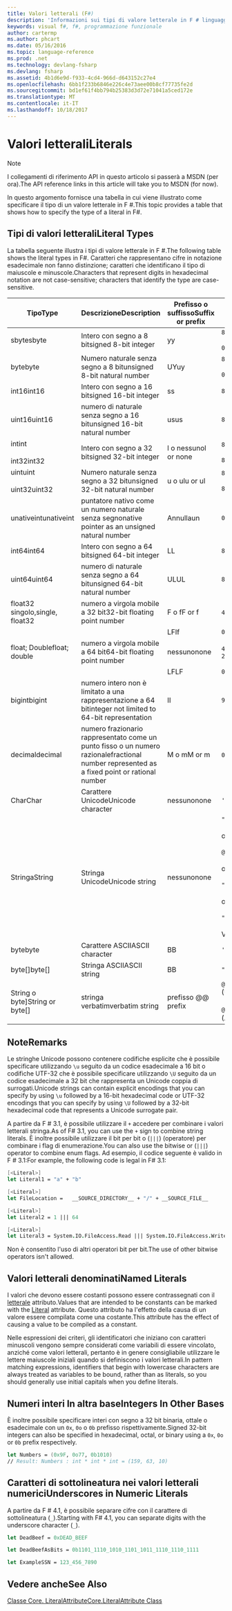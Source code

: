 ```yaml
---
title: Valori letterali (F#)
description: 'Informazioni sui tipi di valore letterale in F # linguaggio di programmazione.'
keywords: visual f#, f#, programmazione funzionale
author: cartermp
ms.author: phcart
ms.date: 05/16/2016
ms.topic: language-reference
ms.prod: .net
ms.technology: devlang-fsharp
ms.devlang: fsharp
ms.assetid: 4b1d6e9d-f933-4cd4-966d-d643152c27e4
ms.openlocfilehash: 6bb1f233b6846e226c4e73aee00b8cf77735fe2d
ms.sourcegitcommit: bd1ef61f4bb794b25383d3d72e71041a5ced172e
ms.translationtype: MT
ms.contentlocale: it-IT
ms.lasthandoff: 10/18/2017
---
```

# <a name="literals"></a><span data-ttu-id="f55cc-104">Valori letterali</span><span class="sxs-lookup"><span data-stu-id="f55cc-104">Literals</span></span>

> [!NOTE]
<span data-ttu-id="f55cc-105">I collegamenti di riferimento API in questo articolo si passerà a MSDN (per ora).</span><span class="sxs-lookup"><span data-stu-id="f55cc-105">The API reference links in this article will take you to MSDN (for now).</span></span>

<span data-ttu-id="f55cc-106">In questo argomento fornisce una tabella in cui viene illustrato come specificare il tipo di un valore letterale in F #.</span><span class="sxs-lookup"><span data-stu-id="f55cc-106">This topic provides a table that shows how to specify the type of a literal in F#.</span></span>

## <a name="literal-types"></a><span data-ttu-id="f55cc-107">Tipi di valori letterali</span><span class="sxs-lookup"><span data-stu-id="f55cc-107">Literal Types</span></span>
<span data-ttu-id="f55cc-108">La tabella seguente illustra i tipi di valore letterale in F #.</span><span class="sxs-lookup"><span data-stu-id="f55cc-108">The following table shows the literal types in F#.</span></span> <span data-ttu-id="f55cc-109">Caratteri che rappresentano cifre in notazione esadecimale non fanno distinzione; caratteri che identificano il tipo di maiuscole e minuscole.</span><span class="sxs-lookup"><span data-stu-id="f55cc-109">Characters that represent digits in hexadecimal notation are not case-sensitive; characters that identify the type are case-sensitive.</span></span>

|<span data-ttu-id="f55cc-110">Tipo</span><span class="sxs-lookup"><span data-stu-id="f55cc-110">Type</span></span>|<span data-ttu-id="f55cc-111">Descrizione</span><span class="sxs-lookup"><span data-stu-id="f55cc-111">Description</span></span>|<span data-ttu-id="f55cc-112">Prefisso o suffisso</span><span class="sxs-lookup"><span data-stu-id="f55cc-112">Suffix or prefix</span></span>|<span data-ttu-id="f55cc-113">Esempi</span><span class="sxs-lookup"><span data-stu-id="f55cc-113">Examples</span></span>|
|----|-----------|----------------|--------|
|<span data-ttu-id="f55cc-114">sbyte</span><span class="sxs-lookup"><span data-stu-id="f55cc-114">sbyte</span></span>|<span data-ttu-id="f55cc-115">Intero con segno a 8 bit</span><span class="sxs-lookup"><span data-stu-id="f55cc-115">signed 8-bit integer</span></span>|<span data-ttu-id="f55cc-116">y</span><span class="sxs-lookup"><span data-stu-id="f55cc-116">y</span></span>|`86y`<br /><br />`0b00000101y`|
|<span data-ttu-id="f55cc-117">byte</span><span class="sxs-lookup"><span data-stu-id="f55cc-117">byte</span></span>|<span data-ttu-id="f55cc-118">Numero naturale senza segno a 8 bit</span><span class="sxs-lookup"><span data-stu-id="f55cc-118">unsigned 8-bit natural number</span></span>|<span data-ttu-id="f55cc-119">UY</span><span class="sxs-lookup"><span data-stu-id="f55cc-119">uy</span></span>|`86uy`<br /><br />`0b00000101uy`|
|<span data-ttu-id="f55cc-120">int16</span><span class="sxs-lookup"><span data-stu-id="f55cc-120">int16</span></span>|<span data-ttu-id="f55cc-121">Intero con segno a 16 bit</span><span class="sxs-lookup"><span data-stu-id="f55cc-121">signed 16-bit integer</span></span>|<span data-ttu-id="f55cc-122">s</span><span class="sxs-lookup"><span data-stu-id="f55cc-122">s</span></span>|`86s`|
|<span data-ttu-id="f55cc-123">uint16</span><span class="sxs-lookup"><span data-stu-id="f55cc-123">uint16</span></span>|<span data-ttu-id="f55cc-124">numero di naturale senza segno a 16 bit</span><span class="sxs-lookup"><span data-stu-id="f55cc-124">unsigned 16-bit natural number</span></span>|<span data-ttu-id="f55cc-125">us</span><span class="sxs-lookup"><span data-stu-id="f55cc-125">us</span></span>|`86us`|
|<span data-ttu-id="f55cc-126">int</span><span class="sxs-lookup"><span data-stu-id="f55cc-126">int</span></span><br /><br /><span data-ttu-id="f55cc-127">int32</span><span class="sxs-lookup"><span data-stu-id="f55cc-127">int32</span></span>|<span data-ttu-id="f55cc-128">Intero con segno a 32 bit</span><span class="sxs-lookup"><span data-stu-id="f55cc-128">signed 32-bit integer</span></span>|<span data-ttu-id="f55cc-129">l o nessuno</span><span class="sxs-lookup"><span data-stu-id="f55cc-129">l or none</span></span>|`86`<br /><br />`86l`|
|<span data-ttu-id="f55cc-130">uint</span><span class="sxs-lookup"><span data-stu-id="f55cc-130">uint</span></span><br /><br /><span data-ttu-id="f55cc-131">uint32</span><span class="sxs-lookup"><span data-stu-id="f55cc-131">uint32</span></span>|<span data-ttu-id="f55cc-132">Numero naturale senza segno a 32 bit</span><span class="sxs-lookup"><span data-stu-id="f55cc-132">unsigned 32-bit natural number</span></span>|<span data-ttu-id="f55cc-133">u o ul</span><span class="sxs-lookup"><span data-stu-id="f55cc-133">u or ul</span></span>|`86u`<br /><br />`86ul`|
|<span data-ttu-id="f55cc-134">unativeint</span><span class="sxs-lookup"><span data-stu-id="f55cc-134">unativeint</span></span>|<span data-ttu-id="f55cc-135">puntatore nativo come un numero naturale senza segno</span><span class="sxs-lookup"><span data-stu-id="f55cc-135">native pointer as an unsigned natural number</span></span>|<span data-ttu-id="f55cc-136">Annulla</span><span class="sxs-lookup"><span data-stu-id="f55cc-136">un</span></span>|`0x00002D3Fun`|
|<span data-ttu-id="f55cc-137">int64</span><span class="sxs-lookup"><span data-stu-id="f55cc-137">int64</span></span>|<span data-ttu-id="f55cc-138">Intero con segno a 64 bit</span><span class="sxs-lookup"><span data-stu-id="f55cc-138">signed 64-bit integer</span></span>|<span data-ttu-id="f55cc-139">L</span><span class="sxs-lookup"><span data-stu-id="f55cc-139">L</span></span>|`86L`|
|<span data-ttu-id="f55cc-140">uint64</span><span class="sxs-lookup"><span data-stu-id="f55cc-140">uint64</span></span>|<span data-ttu-id="f55cc-141">numero di naturale senza segno a 64 bit</span><span class="sxs-lookup"><span data-stu-id="f55cc-141">unsigned 64-bit natural number</span></span>|<span data-ttu-id="f55cc-142">UL</span><span class="sxs-lookup"><span data-stu-id="f55cc-142">UL</span></span>|`86UL`|
|<span data-ttu-id="f55cc-143">float32 singolo,</span><span class="sxs-lookup"><span data-stu-id="f55cc-143">single, float32</span></span>|<span data-ttu-id="f55cc-144">numero a virgola mobile a 32 bit</span><span class="sxs-lookup"><span data-stu-id="f55cc-144">32-bit floating point number</span></span>|<span data-ttu-id="f55cc-145">F o f</span><span class="sxs-lookup"><span data-stu-id="f55cc-145">F or f</span></span>|<span data-ttu-id="f55cc-146">`4.14F` o `4.14f`</span><span class="sxs-lookup"><span data-stu-id="f55cc-146">`4.14F` or `4.14f`</span></span>|
|||<span data-ttu-id="f55cc-147">LF</span><span class="sxs-lookup"><span data-stu-id="f55cc-147">lf</span></span>|`0x00000000lf`|
|<span data-ttu-id="f55cc-148">float; Double</span><span class="sxs-lookup"><span data-stu-id="f55cc-148">float; double</span></span>|<span data-ttu-id="f55cc-149">numero a virgola mobile a 64 bit</span><span class="sxs-lookup"><span data-stu-id="f55cc-149">64-bit floating point number</span></span>|<span data-ttu-id="f55cc-150">nessuno</span><span class="sxs-lookup"><span data-stu-id="f55cc-150">none</span></span>|<span data-ttu-id="f55cc-151">`4.14`o `2.3E+32` o`2.3e+32`</span><span class="sxs-lookup"><span data-stu-id="f55cc-151">`4.14` or `2.3E+32` or `2.3e+32`</span></span>|
|||<span data-ttu-id="f55cc-152">LF</span><span class="sxs-lookup"><span data-stu-id="f55cc-152">LF</span></span>|`0x0000000000000000LF`|
|<span data-ttu-id="f55cc-153">bigint</span><span class="sxs-lookup"><span data-stu-id="f55cc-153">bigint</span></span>|<span data-ttu-id="f55cc-154">numero intero non è limitato a una rappresentazione a 64 bit</span><span class="sxs-lookup"><span data-stu-id="f55cc-154">integer not limited to 64-bit representation</span></span>|<span data-ttu-id="f55cc-155">I</span><span class="sxs-lookup"><span data-stu-id="f55cc-155">I</span></span>|`9999999999999999999999999999I`|
|<span data-ttu-id="f55cc-156">decimal</span><span class="sxs-lookup"><span data-stu-id="f55cc-156">decimal</span></span>|<span data-ttu-id="f55cc-157">numero frazionario rappresentato come un punto fisso o un numero razionale</span><span class="sxs-lookup"><span data-stu-id="f55cc-157">fractional number represented as a fixed point or rational number</span></span>|<span data-ttu-id="f55cc-158">M o m</span><span class="sxs-lookup"><span data-stu-id="f55cc-158">M or m</span></span>|<span data-ttu-id="f55cc-159">`0.7833M` o `0.7833m`</span><span class="sxs-lookup"><span data-stu-id="f55cc-159">`0.7833M` or `0.7833m`</span></span>|
|<span data-ttu-id="f55cc-160">Char</span><span class="sxs-lookup"><span data-stu-id="f55cc-160">Char</span></span>|<span data-ttu-id="f55cc-161">Carattere Unicode</span><span class="sxs-lookup"><span data-stu-id="f55cc-161">Unicode character</span></span>|<span data-ttu-id="f55cc-162">nessuno</span><span class="sxs-lookup"><span data-stu-id="f55cc-162">none</span></span>|`'a'`|
|<span data-ttu-id="f55cc-163">Stringa</span><span class="sxs-lookup"><span data-stu-id="f55cc-163">String</span></span>|<span data-ttu-id="f55cc-164">Stringa Unicode</span><span class="sxs-lookup"><span data-stu-id="f55cc-164">Unicode string</span></span>|<span data-ttu-id="f55cc-165">nessuno</span><span class="sxs-lookup"><span data-stu-id="f55cc-165">none</span></span>|`"text\n"`<br /><br /><span data-ttu-id="f55cc-166">oppure</span><span class="sxs-lookup"><span data-stu-id="f55cc-166">or</span></span><br /><br />`@"c:\filename"`<br /><br /><span data-ttu-id="f55cc-167">oppure</span><span class="sxs-lookup"><span data-stu-id="f55cc-167">or</span></span><br /><br />`"""<book title="Paradise Lost">"""`<br /><br /><span data-ttu-id="f55cc-168">oppure</span><span class="sxs-lookup"><span data-stu-id="f55cc-168">or</span></span><br /><br />`"string1" + "string2"`<br /><br /><span data-ttu-id="f55cc-169">Vedere anche [stringhe](Strings.md).</span><span class="sxs-lookup"><span data-stu-id="f55cc-169">See also [Strings](Strings.md).</span></span>|
|<span data-ttu-id="f55cc-170">byte</span><span class="sxs-lookup"><span data-stu-id="f55cc-170">byte</span></span>|<span data-ttu-id="f55cc-171">Carattere ASCII</span><span class="sxs-lookup"><span data-stu-id="f55cc-171">ASCII character</span></span>|<span data-ttu-id="f55cc-172">B</span><span class="sxs-lookup"><span data-stu-id="f55cc-172">B</span></span>|`'a'B`|
|<span data-ttu-id="f55cc-173">byte[]</span><span class="sxs-lookup"><span data-stu-id="f55cc-173">byte[]</span></span>|<span data-ttu-id="f55cc-174">Stringa ASCII</span><span class="sxs-lookup"><span data-stu-id="f55cc-174">ASCII string</span></span>|<span data-ttu-id="f55cc-175">B</span><span class="sxs-lookup"><span data-stu-id="f55cc-175">B</span></span>|`"text"B`|
|<span data-ttu-id="f55cc-176">String o byte]</span><span class="sxs-lookup"><span data-stu-id="f55cc-176">String or byte[]</span></span>|<span data-ttu-id="f55cc-177">stringa verbatim</span><span class="sxs-lookup"><span data-stu-id="f55cc-177">verbatim string</span></span>|<span data-ttu-id="f55cc-178">prefisso @</span><span class="sxs-lookup"><span data-stu-id="f55cc-178">@ prefix</span></span>|<span data-ttu-id="f55cc-179">`@"\\server\share"`(Unicode)</span><span class="sxs-lookup"><span data-stu-id="f55cc-179">`@"\\server\share"` (Unicode)</span></span><br /><br /><span data-ttu-id="f55cc-180">`@"\\server\share"B`(ASCII)</span><span class="sxs-lookup"><span data-stu-id="f55cc-180">`@"\\server\share"B` (ASCII)</span></span>|

## <a name="remarks"></a><span data-ttu-id="f55cc-181">Note</span><span class="sxs-lookup"><span data-stu-id="f55cc-181">Remarks</span></span>
<span data-ttu-id="f55cc-182">Le stringhe Unicode possono contenere codifiche esplicite che è possibile specificare utilizzando `\u` seguito da un codice esadecimale a 16 bit o codifiche UTF-32 che è possibile specificare utilizzando `\U` seguito da un codice esadecimale a 32 bit che rappresenta un Unicode coppia di surrogati.</span><span class="sxs-lookup"><span data-stu-id="f55cc-182">Unicode strings can contain explicit encodings that you can specify by using `\u` followed by a 16-bit hexadecimal code or UTF-32 encodings that you can specify by using `\U` followed by a 32-bit hexadecimal code that represents a Unicode surrogate pair.</span></span>

<span data-ttu-id="f55cc-183">A partire da F # 3.1, è possibile utilizzare il `+` accedere per combinare i valori letterali stringa.</span><span class="sxs-lookup"><span data-stu-id="f55cc-183">As of F# 3.1, you can use the `+` sign to combine string literals.</span></span> <span data-ttu-id="f55cc-184">È inoltre possibile utilizzare il bit per bit o (`|||`) (operatore) per combinare i flag di enumerazione.</span><span class="sxs-lookup"><span data-stu-id="f55cc-184">You can also use the bitwise or (`|||`) operator to combine enum flags.</span></span> <span data-ttu-id="f55cc-185">Ad esempio, il codice seguente è valido in F # 3.1:</span><span class="sxs-lookup"><span data-stu-id="f55cc-185">For example, the following code is legal in F# 3.1:</span></span>

```fsharp
[<Literal>]
let Literal1 = "a" + "b"

[<Literal>]
let FileLocation =   __SOURCE_DIRECTORY__ + "/" + __SOURCE_FILE__

[<Literal>]
let Literal2 = 1 ||| 64

[<Literal>]
let Literal3 = System.IO.FileAccess.Read ||| System.IO.FileAccess.Write
```

<span data-ttu-id="f55cc-186">Non è consentito l'uso di altri operatori bit per bit.</span><span class="sxs-lookup"><span data-stu-id="f55cc-186">The use of other bitwise operators isn't allowed.</span></span>


## <a name="named-literals"></a><span data-ttu-id="f55cc-187">Valori letterali denominati</span><span class="sxs-lookup"><span data-stu-id="f55cc-187">Named Literals</span></span>
<span data-ttu-id="f55cc-188">I valori che devono essere costanti possono essere contrassegnati con il [letterale](https://msdn.microsoft.com/library/465f36ce-d146-41c0-b425-679c509cd285) attributo.</span><span class="sxs-lookup"><span data-stu-id="f55cc-188">Values that are intended to be constants can be marked with the [Literal](https://msdn.microsoft.com/library/465f36ce-d146-41c0-b425-679c509cd285) attribute.</span></span> <span data-ttu-id="f55cc-189">Questo attributo ha l'effetto della causa di un valore essere compilata come una costante.</span><span class="sxs-lookup"><span data-stu-id="f55cc-189">This attribute has the effect of causing a value to be compiled as a constant.</span></span>

<span data-ttu-id="f55cc-190">Nelle espressioni dei criteri, gli identificatori che iniziano con caratteri minuscoli vengono sempre considerati come variabili di essere vincolato, anziché come valori letterali, pertanto è in genere consigliabile utilizzare le lettere maiuscole iniziali quando si definiscono i valori letterali.</span><span class="sxs-lookup"><span data-stu-id="f55cc-190">In pattern matching expressions, identifiers that begin with lowercase characters are always treated as variables to be bound, rather than as literals, so you should generally use initial capitals when you define literals.</span></span>

## <a name="integers-in-other-bases"></a><span data-ttu-id="f55cc-191">Numeri interi In altra base</span><span class="sxs-lookup"><span data-stu-id="f55cc-191">Integers In Other Bases</span></span>

<span data-ttu-id="f55cc-192">È inoltre possibile specificare interi con segno a 32 bit binaria, ottale o esadecimale con un `0x`, `0o` o `0b` prefisso rispettivamente.</span><span class="sxs-lookup"><span data-stu-id="f55cc-192">Signed 32-bit integers can also be specified in hexadecimal, octal, or binary using a `0x`, `0o` or `0b` prefix respectively.</span></span>

```fsharp
let Numbers = (0x9F, 0o77, 0b1010)
// Result: Numbers : int * int * int = (159, 63, 10)
```

## <a name="underscores-in-numeric-literals"></a><span data-ttu-id="f55cc-193">Caratteri di sottolineatura nei valori letterali numerici</span><span class="sxs-lookup"><span data-stu-id="f55cc-193">Underscores in Numeric Literals</span></span>

<span data-ttu-id="f55cc-194">A partire da F # 4.1, è possibile separare cifre con il carattere di sottolineatura (`_`).</span><span class="sxs-lookup"><span data-stu-id="f55cc-194">Starting with F# 4.1, you can separate digits with the underscore character (`_`).</span></span>

```fsharp
let DeadBeef = 0xDEAD_BEEF

let DeadBeefAsBits = 0b1101_1110_1010_1101_1011_1110_1110_1111

let ExampleSSN = 123_456_7890
```

## <a name="see-also"></a><span data-ttu-id="f55cc-195">Vedere anche</span><span class="sxs-lookup"><span data-stu-id="f55cc-195">See Also</span></span>

[<span data-ttu-id="f55cc-196">Classe Core. LiteralAttribute</span><span class="sxs-lookup"><span data-stu-id="f55cc-196">Core.LiteralAttribute Class</span></span>](https://msdn.microsoft.com/visualfsharpdocs/conceptual/core.literalattribute-class-%5bfsharp%5d)
